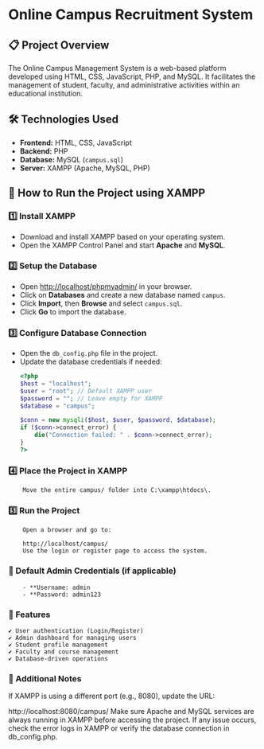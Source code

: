 # Online Campus Recruitment System

## 📋 Project Overview
The Online Campus Management System is a web-based platform developed using HTML, CSS, JavaScript, PHP, and MySQL. It facilitates the management of student, faculty, and administrative activities within an educational institution.

## 🛠️ Technologies Used
- **Frontend:** HTML, CSS, JavaScript
- **Backend:** PHP
- **Database:** MySQL (`campus.sql`)
- **Server:** XAMPP (Apache, MySQL, PHP)

## 🚀 How to Run the Project using XAMPP

### 1️⃣ Install XAMPP
- Download and install XAMPP based on your operating system.
- Open the XAMPP Control Panel and start **Apache** and **MySQL**.

### 2️⃣ Setup the Database
- Open [http://localhost/phpmyadmin/](http://localhost/phpmyadmin/) in your browser.
- Click on **Databases** and create a new database named `campus`.
- Click **Import**, then **Browse** and select `campus.sql`.
- Click **Go** to import the database.

### 3️⃣ Configure Database Connection
- Open the `db_config.php` file in the project.
- Update the database credentials if needed:
  ```php
  <?php
  $host = "localhost";
  $user = "root"; // Default XAMPP user
  $password = ""; // Leave empty for XAMPP
  $database = "campus";

  $conn = new mysqli($host, $user, $password, $database);
  if ($conn->connect_error) {
      die("Connection failed: " . $conn->connect_error);
  }
  ?>


### 4️⃣ Place the Project in XAMPP
        Move the entire campus/ folder into C:\xampp\htdocs\.

### 5️⃣ Run the Project
        Open a browser and go to:

        http://localhost/campus/
        Use the login or register page to access the system.
        
### 🔑 Default Admin Credentials (if applicable)
        - **Username: admin
        - **Password: admin123
        
### 🎯 Features
    ✔️ User authentication (Login/Register)
    ✔️ Admin dashboard for managing users
    ✔️ Student profile management
    ✔️ Faculty and course management
    ✔️ Database-driven operations

### 📌 Additional Notes
If XAMPP is using a different port (e.g., 8080), update the URL:

http://localhost:8080/campus/
Make sure Apache and MySQL services are always running in XAMPP before accessing the project.
If any issue occurs, check the error logs in XAMPP or verify the database connection in db_config.php.

